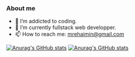 ### About me


- 🔭 I’m addicted to coding.
- 🌱 I’m currently fullstack web developper.
- 📫 How to reach me: <mrehaimin@gmail.com>

[![Anurag's GitHub stats](https://github-readme-stats.vercel.app/api?username=rehaimin#gh-light-mode-only)](https://github.com/rehaimin/github-readme-stats#gh-light-mode-only)
[![Anurag's GitHub stats](https://github-readme-stats.vercel.app/api?username=rehaimin&theme=dark#gh-dark-mode-only)](https://github.com/rehaimin/github-readme-stats#gh-dark-mode-only)

